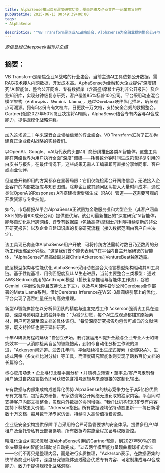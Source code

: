 ```yaml
---
title: AlphaSense推出自有深度研究功能，覆盖网络及企业文件——此举意义何在
pubDatetime: 2025-06-11 00:49:39+00:00
tags:
- AlphaSense

description: '"VB Transform是企业AI战略盛会，AlphaSense为金融业提供整合公开与专有数据的AI研究平台，助力85%标普100公司快速决策。"（49字）'
---
```


*[源信息](https://venturebeat.com/ai/alphasense-launches-its-own-deep-research-for-the-web-and-your-enterprise-files-heres-why-it-matters/)经过deepseek翻译并总结*

## 摘要：

VB Transform是聚焦企业AI战略的行业盛会。当前主流AI工具依赖公开数据，需RAG技术接入内网数据，开发成本高。AlphaSense为金融和大企业提供"深度研究"AI智能体，整合公开网络、专有数据库（含高盛/摩根士丹利非公开报告）及企业知识库，实现分钟级复杂研究，客户覆盖85%标普100公司。平台采用动态混合模型架构（Anthropic、Gemini、Llama），通过Cerebras硬件优化推理，确保观点可溯源。拥有5亿份专有文档库，日更数十万文档，支持安全合规的数据整合。Gartner预测2027年50%商业决策将AI辅助，AlphaSense结合专有内容与AI合成能力，提供规模化战略洞察。

---

加入这场近二十年来深受企业领袖信赖的行业盛会。VB Transform汇聚了正在构建真正企业级AI战略的实践者们。

以OpenAI、Google、xAI为代表的头部AI厂商纷纷推出各类AI智能体，这些工具能在网络世界为用户执行全面"深度"调研——耗费数分钟时间生成包含详尽引用的白皮书与报告。在最佳情况下，这些成果无需人工编辑即可直接分享给同事、客户或商业伙伴。

但这些开箱即用的方案都存在显著局限：它们仅能检索公开网络信息，无法接入企业客户的内部数据库与知识图谱。除非企业或其顾问团队投入大量时间成本，通过类似OpenAI的Responses API搭建检索增强生成（RAG）管道——这需要可观的开发资源与专业技能。

如今，市场情报AI平台AlphaSense正试图为金融服务业和大型企业（其客户涵盖85%的标普100成分公司）提供更优解。该公司最新推出的"深度研究"AI智能体，能够自动化执行跨网络、跨专有数据库（包括高盛/摩根士丹利等持续更新的非公开研究报告）以及企业自建知识库的复杂研究流程（接入数据范围由客户自主决定）。

该工具现已向全体AlphaSense用户开放，可将传统方法需耗时数日乃至数周的分析工作压缩至分钟级。"这是我们首个能代表用户在平台内自主开展研究的智能体，"AlphaSense产品高级副总裁Chris Ackerson向VentureBeat独家透露。

底层模型架构与性能优化
AlphaSense采用动态混合大语言模型架构驱动其AI工具链。基于性能基准、用例匹配度及LLM生态进展，当前主要整合三类模型：通过AWS Bedrock调用的Anthropic模型（擅长复杂推理与智能体工作流）、谷歌Gemini（平衡性优异且支持长上下文），以及与AI硬件初创公司Cerebras合作部署的Meta Llama系列。借助Cerebras Inference在WSE-3晶圆级引擎上的优化，平台实现了高吞吐量任务的高效推理。

新型AI智能体旨在以分析师团队的精度与速度完成工作
Ackerson强调该工具在速度、深度与透明度上的独特平衡："为减少幻觉，每个AI生成观点都锚定原始素材，用户可追溯至源文档的具体语句。"每份深度研究报告均包含可点击的文献溯源，既支持验证也便于延伸研究。

十年AI研发历程的延续
"自创立伊始，我们就运用AI提升金融与企业专业人士的研究效率——从消除检索盲区的智能搜索，到如今自动化分析工作流的演进，"Ackerson阐述道。过去几年间，平台陆续推出生成式搜索（全域Q&A）、生成式网格（多文档比对分析）等工具，而深度研究智能体则实现了跨数百份文档的长篇综合。

核心应用场景
• 企业与行业基本面分析
• 并购机会筛查
• 董事会/客户简报制备
用户通过自然语言指令即可获取包含推导逻辑与来源链接的定制化输出。

专有数据与内部集成构成差异化优势
AlphaSense的核心竞争力在于其5亿份优质专有文档库，包括卖方研报、专家访谈等公开网络无法获取的独家内容。平台同时支持客户内部文档整合，实现内外数据的协同增强。"我们让机构知识在专有内容加持下释放更大价值，"Ackerson指出。所有数据源均保持动态更新——每日新增数十万文档，每月数千场专家访谈，持续引入高价值授权资源。

企业级安全架构提供保障
平台采用符合严苛监管要求的安全体系，提供多租户/单租户及全托管私有云部署选项，所有数据均实施全程加密与权限管控。

精准化企业AI需求激增
据AlphaSense引用的Gartner预测，到2027年50%的商业决策将由AI智能体辅助或自动完成。"过去两年模型能力呈现曲棍球杆式增长——它们不再只是整理内容，而是进行实质推理，"Ackerson表示。在数据密集的快节奏商业环境中，深度研究智能体通过融合优质专有内容、可定制集成与AI合成能力，致力于提供规模化战略洞察。